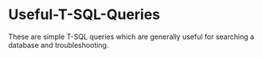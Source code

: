 # Useful-T-SQL-Queries
These are simple T-SQL queries which are generally useful for searching a database and troubleshooting.
